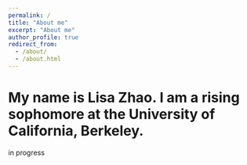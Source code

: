 ```yaml
---
permalink: /
title: "About me"
excerpt: "About me"
author_profile: true
redirect_from: 
  - /about/
  - /about.html
---
```


My name is Lisa Zhao. I am a rising sophomore at the University of California, Berkeley. 
======
in progress